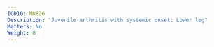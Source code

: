 ```yaml
---
ICD10: M0826
Description: "Juvenile arthritis with systemic onset: Lower leg"
Matters: No
Weight: 0
---
```

